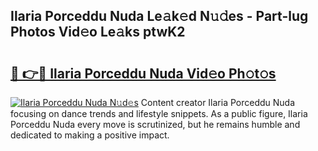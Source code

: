 ## Ilaria Porceddu Nuda Le𝚊k𝚎d N𝚞𝚍es - Part-lug Photos Vid𝚎o Le𝚊ks ptwK2

# <h2><a href="http://fbbmm1m.evod.top/?m=Ilaria+Porceddu+Nuda">🔗 👉🔴 Ilaria Porceddu Nuda Vid𝚎o Ph𝚘t𝚘s</a></h2>

[![Ilaria Porceddu Nuda N𝚞d𝚎s](https://i.imgur.com/8V9OHl7.gif)](http://fbbmm1m.evod.top/?m=Ilaria+Porceddu+Nuda)
Content creator Ilaria Porceddu Nuda focusing on dance trends and lifestyle snippets. As a public figure, Ilaria Porceddu Nuda every move is scrutinized, but he remains humble and dedicated to making a positive impact. 
